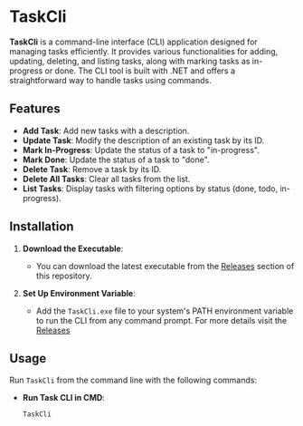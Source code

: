 # TaskCli

**TaskCli** is a command-line interface (CLI) application designed for managing tasks efficiently. It provides various functionalities for adding, updating, deleting, and listing tasks, along with marking tasks as in-progress or done. The CLI tool is built with .NET and offers a straightforward way to handle tasks using commands.

## Features

- **Add Task**: Add new tasks with a description.
- **Update Task**: Modify the description of an existing task by its ID.
- **Mark In-Progress**: Update the status of a task to "in-progress".
- **Mark Done**: Update the status of a task to "done".
- **Delete Task**: Remove a task by its ID.
- **Delete All Tasks**: Clear all tasks from the list.
- **List Tasks**: Display tasks with filtering options by status (done, todo, in-progress).

## Installation

1. **Download the Executable**:
   - You can download the latest executable from the [Releases](https://github.com/your-repo/TaskCli/releases) section of this repository.

2. **Set Up Environment Variable**:
   - Add the `TaskCli.exe` file to your system's PATH environment variable to run the CLI from any command prompt. For more details visit the [Releases](https://github.com/your-repo/TaskCli/releases) 

## Usage

Run `TaskCli` from the command line with the following commands:

- **Run Task CLI in CMD**:
  ```sh
  TaskCli 
